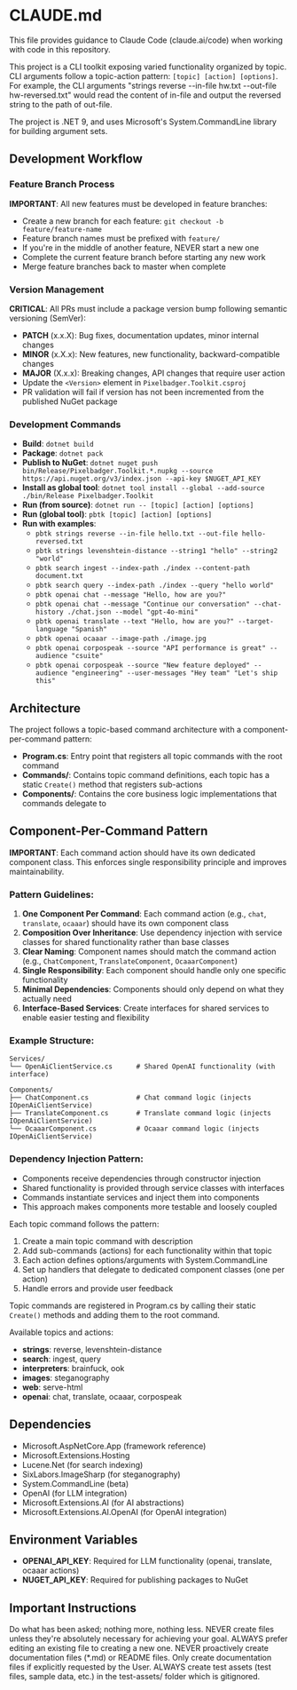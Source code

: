 # CLAUDE.md

This file provides guidance to Claude Code (claude.ai/code) when working with code in this repository.

This project is a CLI toolkit exposing varied functionality organized by topic.
CLI arguments follow a topic-action pattern: `[topic] [action] [options]`.
For example, the CLI arguments "strings reverse --in-file hw.txt --out-file hw-reversed.txt" would read the content of in-file and output the reversed string to the path of out-file.

The project is .NET 9, and uses Microsoft's System.CommandLine library for building argument sets.

## Development Workflow

### Feature Branch Process

**IMPORTANT**: All new features must be developed in feature branches:
- Create a new branch for each feature: `git checkout -b feature/feature-name`
- Feature branch names must be prefixed with `feature/`
- If you're in the middle of another feature, NEVER start a new one
- Complete the current feature branch before starting any new work
- Merge feature branches back to master when complete

### Version Management

**CRITICAL**: All PRs must include a package version bump following semantic versioning (SemVer):
- **PATCH** (x.x.X): Bug fixes, documentation updates, minor internal changes
- **MINOR** (x.X.x): New features, new functionality, backward-compatible changes
- **MAJOR** (X.x.x): Breaking changes, API changes that require user action
- Update the `<Version>` element in `Pixelbadger.Toolkit.csproj`
- PR validation will fail if version has not been incremented from the published NuGet package

### Development Commands

- **Build**: `dotnet build`
- **Package**: `dotnet pack`
- **Publish to NuGet**: `dotnet nuget push bin/Release/Pixelbadger.Toolkit.*.nupkg --source https://api.nuget.org/v3/index.json --api-key $NUGET_API_KEY`
- **Install as global tool**: `dotnet tool install --global --add-source ./bin/Release Pixelbadger.Toolkit`
- **Run (from source)**: `dotnet run -- [topic] [action] [options]`
- **Run (global tool)**: `pbtk [topic] [action] [options]`
- **Run with examples**:
  - `pbtk strings reverse --in-file hello.txt --out-file hello-reversed.txt`
  - `pbtk strings levenshtein-distance --string1 "hello" --string2 "world"`
  - `pbtk search ingest --index-path ./index --content-path document.txt`
  - `pbtk search query --index-path ./index --query "hello world"`
  - `pbtk openai chat --message "Hello, how are you?"`
  - `pbtk openai chat --message "Continue our conversation" --chat-history ./chat.json --model "gpt-4o-mini"`
  - `pbtk openai translate --text "Hello, how are you?" --target-language "Spanish"`
  - `pbtk openai ocaaar --image-path ./image.jpg`
  - `pbtk openai corpospeak --source "API performance is great" --audience "csuite"`
  - `pbtk openai corpospeak --source "New feature deployed" --audience "engineering" --user-messages "Hey team" "Let's ship this"`

## Architecture

The project follows a topic-based command architecture with a component-per-command pattern:

- **Program.cs**: Entry point that registers all topic commands with the root command
- **Commands/**: Contains topic command definitions, each topic has a static `Create()` method that registers sub-actions
- **Components/**: Contains the core business logic implementations that commands delegate to

## Component-Per-Command Pattern

**IMPORTANT**: Each command action should have its own dedicated component class. This enforces single responsibility principle and improves maintainability.

### Pattern Guidelines:
1. **One Component Per Command**: Each command action (e.g., `chat`, `translate`, `ocaaar`) should have its own component class
2. **Composition Over Inheritance**: Use dependency injection with service classes for shared functionality rather than base classes
3. **Clear Naming**: Component names should match the command action (e.g., `ChatComponent`, `TranslateComponent`, `OcaaarComponent`)
4. **Single Responsibility**: Each component should handle only one specific functionality
5. **Minimal Dependencies**: Components should only depend on what they actually need
6. **Interface-Based Services**: Create interfaces for shared services to enable easier testing and flexibility

### Example Structure:
```
Services/
└── OpenAiClientService.cs      # Shared OpenAI functionality (with interface)

Components/
├── ChatComponent.cs            # Chat command logic (injects IOpenAiClientService)
├── TranslateComponent.cs       # Translate command logic (injects IOpenAiClientService)
└── OcaaarComponent.cs          # Ocaaar command logic (injects IOpenAiClientService)
```

### Dependency Injection Pattern:
- Components receive dependencies through constructor injection
- Shared functionality is provided through service classes with interfaces
- Commands instantiate services and inject them into components
- This approach makes components more testable and loosely coupled

Each topic command follows the pattern:
1. Create a main topic command with description
2. Add sub-commands (actions) for each functionality within that topic
3. Each action defines options/arguments with System.CommandLine
4. Set up handlers that delegate to dedicated component classes (one per action)
5. Handle errors and provide user feedback

Topic commands are registered in Program.cs by calling their static `Create()` methods and adding them to the root command.

Available topics and actions:
- **strings**: reverse, levenshtein-distance
- **search**: ingest, query
- **interpreters**: brainfuck, ook
- **images**: steganography
- **web**: serve-html
- **openai**: chat, translate, ocaaar, corpospeak

## Dependencies

- Microsoft.AspNetCore.App (framework reference)
- Microsoft.Extensions.Hosting
- Lucene.Net (for search indexing)
- SixLabors.ImageSharp (for steganography)
- System.CommandLine (beta)
- OpenAI (for LLM integration)
- Microsoft.Extensions.AI (for AI abstractions)
- Microsoft.Extensions.AI.OpenAI (for OpenAI integration)

## Environment Variables

- **OPENAI_API_KEY**: Required for LLM functionality (openai, translate, ocaaar actions)
- **NUGET_API_KEY**: Required for publishing packages to NuGet

## Important Instructions

Do what has been asked; nothing more, nothing less.
NEVER create files unless they're absolutely necessary for achieving your goal.
ALWAYS prefer editing an existing file to creating a new one.
NEVER proactively create documentation files (*.md) or README files. Only create documentation files if explicitly requested by the User.
ALWAYS create test assets (test files, sample data, etc.) in the test-assets/ folder which is gitignored.
